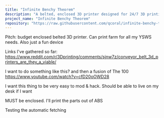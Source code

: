 ```yaml
---
title: "Infinite Benchy Theorem"
description: "A belted, enclosed 3D printer designed for 24/7 3D printing"
project_name: "Infinite Benchy Theorem"
repository: "https://raw.githubusercontent.com/qcoral/infinite-benchy-theorem/refs/heads/main/design.md"
---
```

Pitch: budget enclosed belted 3D printer. Can print farm for all my YSWS needs. Also just a fun device

Links I've gathered so far:
https://www.reddit.com/r/3Dprinting/comments/sjnw7z/conveyor_belt_3d_printers_are_they_a_viable/

I want to do something like this? and then a fusion of The 100
https://www.youtube.com/watch?v=cfD20oOWD28

I want this thing to be very easy to mod & hack. Should be able to live on my desk if I want

MUST be enclosed. I'll print the parts out of ABS

Testing the automatic fetching

